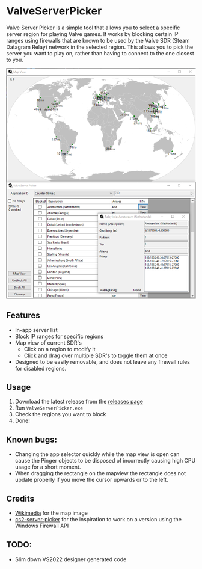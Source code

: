 # ValveServerPicker

Valve Server Picker is a simple tool that allows you to select a specific server region for playing Valve games. 
It works by blocking certain IP ranges using firewalls that are known to be used by the Valve SDR (Steam Datagram Relay) network in the selected region. 
This allows you to pick the server you want to play on, rather than having to connect to the one closest to you.

<img src="Assets/screenshot.png">

## Features
- In-app server list
- Block IP ranges for specific regions
- Map view of current SDR's
	- Click on a region to modify it
	- Click and drag over multiple SDR's to toggle them at once
- Designed to be easily removable, and does not leave any firewall rules for disabled regions.

## Usage
1. Download the latest release from the [releases page](https://github.com/Whaliin/ValveServerPicker/releases)
2. Run `ValveServerPicker.exe`
3. Check the regions you want to block
4. Done!

## Known bugs:
- Changing the app selector quickly while the map view is open can cause the Pinger objects to be disposed of incorrectly causing high CPU usage for a short moment.
- When dragging the rectangle on the mapview the rectangle does not update properly if you move the cursor upwards or to the left.

## Credits
- [Wikimedia](https://commons.wikimedia.org/w/index.php?title=File:BlankMap-World.svg&oldid=837392775) for the map image
- [cs2-server-picker](https://github.com/FN-FAL113/cs2-server-picker) for the inspiration to work on a version using the Windows Firewall API

## TODO:
- Slim down VS2022 designer generated code
